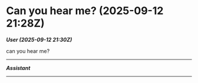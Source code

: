 <!-- Generated by SpecStory -->

# Can you hear me? (2025-09-12 21:28Z)

_**User (2025-09-12 21:30Z)**_

can you hear me?

---

_**Assistant**_



---

